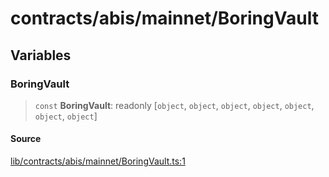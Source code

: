 # contracts/abis/mainnet/BoringVault

## Variables

### BoringVault

> `const` **BoringVault**: readonly [`object`, `object`, `object`, `object`, `object`, `object`, `object`]

#### Source

[lib/contracts/abis/mainnet/BoringVault.ts:1](https://github.com/PufferFinance/puffer-sdk/blob/0ca2b2f97faa5e1d10a95d72d7d780e7c6ce957b/lib/contracts/abis/mainnet/BoringVault.ts#L1)

